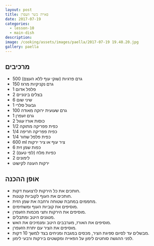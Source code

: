 ```yaml
---
layout: post
title: פאייה בשר וזעפרן
date: 2017-07-19
categories:
  - lesson-10
  - main-dish
description: 
image: /cooking/assets/images/paella/2017-07-19 19.40.20.jpg
gallery: paella
---
```


## מרכיבים

- 500 גרם פרגיות (שוקי עוף ללא העצם)
- 150 גרם נקניקיות מרגז
- 1 פלפל אדום
- 2 בצלים בינוניים
- 6 שיני שום
- 1 גבעול סלרי
- 100 גרם שעועית ירוקה מאודה
- 1 גרם זעפרן
- 2 כוסות אורז עגול
- 1/2 כפית פפריקה מתוקה
- 1/4 כפית פפריקה חריפה
- 1/4 כפית פלפל שחור
- 600 ml ציר עוף או ציר ירקות
- 6 כפות שמן זית
- 2 כפיות מלח (לפי טעם)
- 2 לימונים
- ירקות העונה לקישוט
 
## אופן ההכנה
- חותכים את כל הירקות לרצועות דקות.
- חותכים את העוף לקוביות קטנות.
- מחממים במחבת שטוחה ורחבה את שמן הזית.
- מוסיפים את קוביות העוף ומשחימים.
- מוסיפים את הירקות וחצי מכמות הזעפרן.
- מטגנים היטב ומתבלים.
- מוסיפים את האורז, מערבבים היטב ומנמיכים את האש.
- מוסיפים את הציר עם יתרת הזעפרן.
- מבשלים עד לסיום ספיגת הציר, מכסים במגבת ומניחים בצד למשך 10 דקות.
- לפני ההגשה סוחטים לימון על הפאייה ומקשטים בירקות ורבעי לימון.
